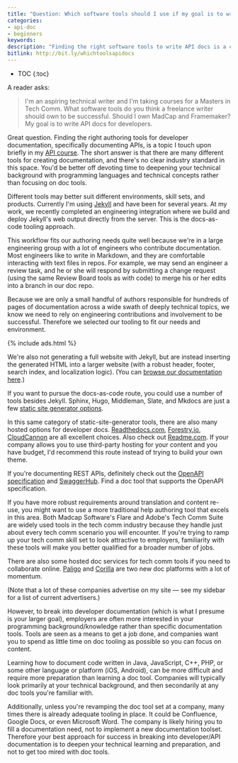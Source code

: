 ```yaml
---
title: "Question: Which software tools should I use if my goal is to write API docs?"
categories:
- api-doc
- beginners
keywords:
description: "Finding the right software tools to write API docs is a constant and difficult challenge given the wide variety of tooling and environments in the developer doc space. However, if your goal is to break into developer documentation (rather than specifically reworking your company's documentation tools), you would be better off deepening your technical background with programming languages rather than focusing on doc tools."
bitlink: http://bit.ly/whichtoolsapidocs
---
```


* TOC
{:toc}

A reader asks:

> I'm an aspiring technical writer and I'm taking courses for a Masters in Tech Comm. What software tools do you think a freelance writer should own to be successful.  Should I own MadCap and Framemaker? My goal is to write API docs for developers.

Great question. Finding the right authoring tools for developer documentation, specifically documenting APIs, is a topic I touch upon briefly in my [API course](https://idratherbewriting.com/learnapidoc/pubapis_overview.html). The short answer is that there are many different tools for creating documentation, and there's no clear industry standard in this space. You'd be better off devoting time to deepening your technical background with programming languages and technical concepts rather than focusing on doc tools.

Different tools may better suit different environments, skill sets, and products. Currently I'm using [Jekyll](http://jekyllrb.com/) and have been for several years. At my work, we recently completed an engineering integration where we build and deploy Jekyll's web output directly from the server. This is the docs-as-code tooling approach.

This workflow fits our authoring needs quite well because we're in a large engineering group with a lot of engineers who contribute documentation. Most engineers like to write in Markdown, and they are comfortable interacting with text files in repos. For example, we may send an engineer a review task, and he or she will respond by submitting a change request (using the same Review Board tools as with code) to merge his or her edits into a branch in our doc repo.

Because we are only a small handful of authors responsible for hundreds of pages of documentation across a wide swath of deeply technical topics, we know we need to rely on engineering contributions and involvement to be successful. Therefore we selected our tooling to fit our needs and environment.

{% include ads.html %}

We're also not generating a full website with Jekyll, but are instead inserting the generated HTML into a larger website (with a robust header, footer, search index, and localization logic). (You can [browse our documentation here](https://developer.amazon.com/documentation).)

If you want to pursue the docs-as-code route, you could use a number of tools besides Jekyll. Sphinx, Hugo, Middleman, Slate, and Mkdocs are just a few [static site generator options](https://www.staticgen.com/).

In this same category of static-site-generator tools, there are also many hosted options for developer docs. [Readthedocs.com](https://readthedocs.com/), [Forestry.io](https://forestry.io/), [CloudCannon](https://cloudcannon.com/) are all excellent choices. Also check out [Readme.com](http://readme.com/). If your company allows you to use third-party hosting for your content and you have budget, I'd recommend this route instead of trying to build your own theme.

If you're documenting REST APIs, definitely check out the [OpenAPI specification](https://idratherbewriting.com/learnapidoc/pubapis_swagger_intro.html) and [SwaggerHub](https://idratherbewriting.com/learnapidoc/pubapis_swaggerhub_smartbear.html). Find a doc tool that supports the OpenAPI specification.

If you have more robust requirements around translation and content re-use, you might want to use a more traditional help authoring tool that excels in this area. Both Madcap Software's Flare and Adobe's Tech Comm Suite are widely used tools in the tech comm industry because they handle just about every tech comm scenario you will encounter. If you're trying to ramp up your tech comm skill set to look attractive to employers, familiarity with these tools will make you better qualified for a broader number of jobs.

There are also some hosted doc services for tech comm tools if you need to collaborate online. [Paligo](https://paligo.net/) and [Corilla](https://corilla.com/) are two new doc platforms with a lot of momentum.

(Note that a lot of these companies advertise on my site &mdash; see my sidebar for a list of current advertisers.)

However, to break into developer documentation (which is what I presume is your larger goal), employers are often more interested in your programming background/knowledge rather than specific documentation tools. Tools are seen as a means to get a job done, and companies want you to spend as little time on doc tooling as possible so you can focus on content.

Learning how to document code written in Java, JavaScript, C++, PHP, or some other language or platform (iOS, Android), can be more difficult and require more preparation than learning a doc tool. Companies will typically look primarily at your technical background, and then secondarily at any doc tools you're familiar with.

Additionally, unless you're revamping the doc tool set at a company, many times there is already adequate tooling in place. It could be Confluence, Google Docs, or even Microsoft Word. The company is likely hiring you to fill a documentation need, not to implement a new documentation toolset. Therefore your best approach for success in breaking into developer/API documentation is to deepen your technical learning and preparation, and not to get too mired with doc tools.
